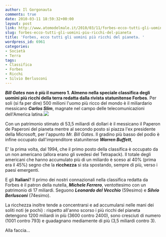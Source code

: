 ```yaml
---
author: Il Gorgonauta
comments: true
date: 2010-03-11 18:59:32+00:00
layout: post
link: http://www.atomodelmale.it/2010/03/11/forbes-ecco-tutti-gli-uomini-piu-ricchi-del-pianeta/
slug: forbes-ecco-tutti-gli-uomini-piu-ricchi-del-pianeta
title: 'Forbes, ecco tutti gli uomini più ricchi del pianeta. '
wordpress_id: 6961
categories:
- Società
- Terra
tags:
- Classifica
- Forbes
- Ricchi
- Silvio Berlusconi
---
```


**_Bill Gates_ **non è più il numero 1. Almeno nella speciale classifica degli uomini più ricchi della terra redatta dalla rivista statunitense** Forbes**. Per soli (si fa per dire) 500 milioni l'uomo più ricco del mondo è il miliardario messicano _**Carlos Slim**_, magnate nel campo delle telecomunicazioni dell'America latina.[![](http://www.atomodelmale.it/wp-content/uploads/2010/03/Carlos-Slim-276x300.jpg)](http://www.atomodelmale.it/wp-content/uploads/2010/03/Carlos-Slim.jpg)

Con un patrimonio stimato di 53,5 miliardi di dollari è il messicano il Paperon de Paperoni del pianeta mentre al secondo posto si piazza l'ex presidente della Microsoft, per l'appunto _Mr. Bill Gates_. Il gradino più basso del podio è infine occupato dall'imprenditore statunitense _**Warren Buffett**_,

E' la prima volta, dal 1994, che il primo posto della classifica è occupato da un non americano (allora erano gli svedesi del Tetrapack). Il totale degli americani che hanno accumulato più di un miliardo è sceso al 40% (prima era il 45%) segno che la **ricchezza** si sta spostando, sempre di più, verso i paesi emergenti.

<!-- more -->


E gli **Italiani**? Il primo dei nostri connazionali nella classifica redatta da Forbes è il patron della nutella, _**Michele Ferrero**_, ventottesimo con un patrimonio di 17 miliardi. Seguono **_Leonardo del Vecchio_** (59esimo) e **_Silvio Berlusconi_** (74esimo).

La ricchezza inoltre tende a concentrarsi e ad accumularsi nelle mani dei soliti noti (e pochi) : rispetto all'anno scorso i più ricchi del pianeta detengono 1200 miliardi in più (3600 contro 2400), sono cresciuti di numero (1001 contro 793) e guadagnano mediamente di più (3,5 miliardi contro 3).

Alla faccia...
